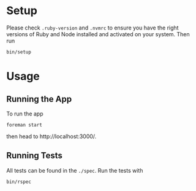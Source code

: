 # Setup

Please check `.ruby-version` and `.nvmrc` to ensure you have the right versions of Ruby and Node installed and activated on your system. Then run

```
bin/setup
```

# Usage

## Running the App

To run the app

```
foreman start
```

then head to http://localhost:3000/.

## Running Tests

All tests can be found in the `./spec`. Run the tests with

```
bin/rspec
```


